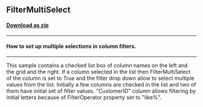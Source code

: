 ## FilterMultiSelect
#### [Download as zip](https://minhaskamal.github.io/DownGit/#/home?url=https://github.com/GrapeCity/ComponentOne-WinForms-Samples/tree/master/NetFramework\TrueDBGrid\CS\FilterMultiSelect)
____
#### How to set up multiple selections in column filters.
____
This sample contains a checked list box of column names on the left and the grid and the right. If a column selected in the list then FilterMultiSelect of the column is set to True and the filter drop down allow to select multiple values from the list. Initially a few columns are checked in the list and two of them have initial set of filter values. "CustomerID" column allows filtering by initial letters because of FilterOperator property set to "like%". 
